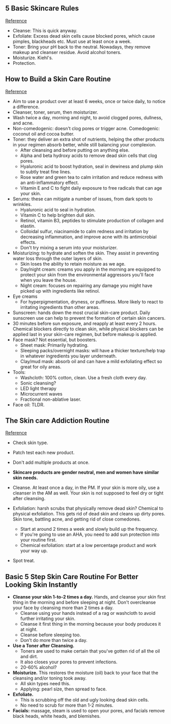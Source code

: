 ## 5 Basic Skincare Rules
[Reference](https://www.youtube.com/watch?v=cJtBCHhqylg)

- Cleanse: This is quick anyway.
- Exfoliate: Excess dead skin cells cause blocked pores, which cause pimples, blackheads etc. Must use at least once a week.
- Toner: Bring your pH back to the neutral. Nowadays, they remove makeup and cleanser residue. Avoid alcohol toners.
- Moisturize. Kiehl's.
- Protection.

## How to Build a Skin Care Routine
[Reference](https://www.nytimes.com/guides/t-magazine/skincare-routine?smid=fb-nytimes&smtyp=cur)

- Aim to use a product over at least 6 weeks, once or twice daily, to notice a difference.
- Cleanser, toner, serum, then moisturizer.
- Wash twice a day, morning and night, to avoid clogged pores, dullness, and acne.
- Non-comedogenic: doesn't clog pores or trigger acne. Comedogenic: coconut oil and cocoa butter.
- Toner: they deliver an extra shot of nutrients, helping the other products in your regimen absorb better, while still balancing your complexion.
  - After cleansing and before putting on anything else.
  - Alpha and beta hydroxy acids to remove dead skin cells that clog pores.
  - Hyaluronic acid to boost hydration, seal in dewiness and plump skin to subtly treat fine lines.
  - Rose water and green tea to calm irritation and reduce redness with an anti-inflammatory effect.
  - Vitamin E and C to fight daily exposure to free radicals that can age your skin.
- Serums: these can mitigate a number of issues, from dark spots to wrinkles.
  - Hyaluronic acid to seal in hydration.
  - Vitamin C to help brighten dull skin.
  - Retinol, vitamin B3, peptides to stimulate production of collagen and elastin.
  - Colloidal sulfur, niacinamide to calm redness and irritation by decreasing inflammation, and improve acne with its antimicrobial effects.
  - Don't try mixing a serum into your moisturizer.
- Moisturizing: to hydrate and soften the skin. They assist in preventing water loss through the outer layers of skin.
  - Skin loses the ability to retain moisture as we age.
  - Day/night cream: creams you apply in the morning are equipped to protect your skin from the environmental aggressors you'll face when you leave the house.
  - Night cream: focuses on repairing any damage you might have picked up with ingredients like retinol.
- Eye creams
  - For hyperpigmentation, dryness, or puffiness. More likely to react to irritating ingredients than other areas.
- Sunscreen: hands down the most crucial skin-care product. Daily sunscreen use can help to prevent the formation of certain skin cancers.
- 30 minutes before sun exposure, and reapply at least every 2 hours. Chemical blockers directly to clean skin, while physical blockers can be applied last in your skin-care regimen, but before makeup is applied.
- Face mask? Not essential, but boosters.
  - Sheet mask: Primarily hydrating.
  - Sleeping packs/overnight masks: will have a thicker texture/help trap in whatever ingredients you layer underneath.
  - Clay/mud mask: absorb oil and can have a mild exfoliating effect so great for oily areas.
- Tools:
  - Washcloth: 100% cotton, clean. Use a fresh cloth every day.
  - Sonic cleansing?
  - LED light therapy
  - Microcurrent waves
  - Fractional non-ablative laser.
- Face oil: TLDR.

## The Skin care Addiction Routine
[Reference](https://www.reddit.com/r/SkincareAddiction/wiki/sca_routine)

- Check skin type.
- Patch test each new product.
- Don't add multiple products at once.
- **Skincare products are gender neutral, men and women have similar skin needs.**

- Cleanse. At least once a day, in the PM. If your skin is more oily, use a cleanser in the AM as well. Your skin is not supposed to feel dry or tight after cleansing.
- Exfoliation: harsh scrubs that physically remove dead skin? Chemical to physical exfoliation. This gets rid of dead skin and cleans up dirty pores. Skin tone, battling acne, and getting rid of close comedones.
  - Start at around 2 times a week and slowly build up the frequency.
  - If you're going to use an AHA, you need to add sun protection into your routine first.
  - Chemical exfoliation: start at a low percentage product and work your way up.
- Spot treat.

## Basic 5 Step Skin Care Routine For Better Looking Skin Instantly

- **Cleanse your skin 1-to-2 times a day.** Hands, and cleanse your skin first thing in the morning and before sleeping at night. Don't overcleanse your face by cleansing more than 2 times a day.
  - Cleanse using your hands instead of a rag or washcloth to avoid further irritating your skin.
  - Cleanse it first thing in the morning because your body produces it at night.
  - Cleanse before sleeping too.
  - Don't do more than twice a day.
- **Use a Toner after Cleansing.**
  - Toners are used to make certain that you've gotten rid of all the oil and dirt.
  - It also closes your pores to prevent infections.
  - 20-60% alcohol?
- **Moisturize.** This restores the moisture (oil) back to your face that the cleansing and/or toning took away.
  - All skin types need this.
  - Applying: pearl size, then spread to face.
- **Exfoliate.**
  - This is scrubbing off the old and ugly looking dead skin cells.
  - No need to scrub for more than 1-2 minutes.
- **Facials:** massage, steam is used to open your pores, and facials remove black heads, white heads, and blemishes.
